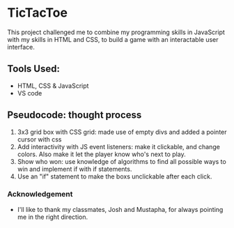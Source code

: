 # TicTacToe

This project challenged me to combine my programming skills in JavaScript with my skills in HTML and CSS, to build a game with an interactable user interface.

## Tools Used:

* HTML, CSS & JavaScript
* VS code

## Pseudocode: thought process

1. 3x3 grid box with CSS grid: made use of empty divs and added a pointer cursor with css
1. Add interactivity with JS event listeners: make it clickable, and change colors. Also make it let the player know who's next to play.
1. Show who won: use knowledge of algorithms to find all possible ways to win and implement if with if statements.
1. Use an "if" statement to make the boxs unclickable after each click.

### Acknowledgement

* I'll like to thank my classmates, Josh and Mustapha, for always pointing me in the right direction.



